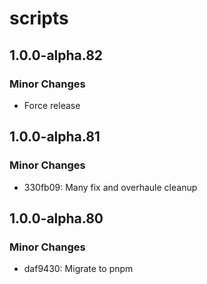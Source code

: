 # scripts

## 1.0.0-alpha.82

### Minor Changes

- Force release

## 1.0.0-alpha.81

### Minor Changes

- 330fb09: Many fix and overhaule cleanup

## 1.0.0-alpha.80

### Minor Changes

- daf9430: Migrate to pnpm

